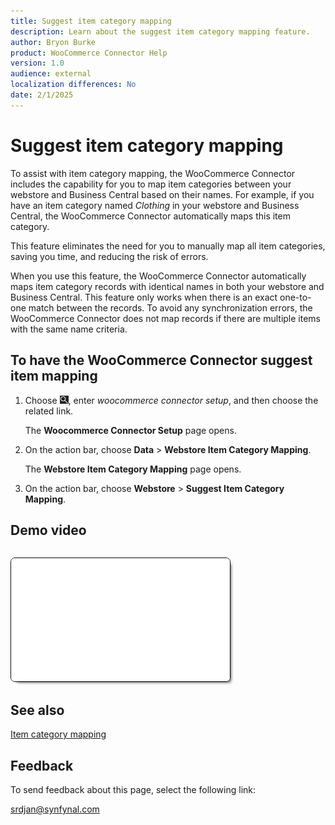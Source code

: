 ```yaml
---
title: Suggest item category mapping
description: Learn about the suggest item category mapping feature.
author: Bryon Burke
product: WooCommerce Connector Help
version: 1.0
audience: external
localization differences: No
date: 2/1/2025
---
```


<!-- markdownlint-disable MD006 MD007 MD009 MD024 MD025 MD033 -->
<!--// cspell:ignore  markdownlint allowfullscreen keyframes woocommerce webstore autoplay -->

# Suggest item category mapping

To assist with item category mapping, the WooCommerce Connector includes the capability for you to map item categories between your webstore and Business Central based on their names. For example, if you have an item category named <i>Clothing</i> in your webstore and Business Central, the WooCommerce Connector automatically maps this item category. 

This feature eliminates the need for you to manually map all item categories, saving you time, and reducing the risk of errors.

When you use this feature, the WooCommerce Connector automatically maps item category records with identical names in both your webstore and Business Central. This feature only works when there is an exact one-to-one match between the records. To avoid any synchronization errors, the WooCommerce Connector does not map records if there are multiple items with the same name criteria.

## To have the WooCommerce Connector suggest item mapping

1. Choose ![Lightbulb that opens the Tell Me feature.](media/ui-search/search_small.png "Tell me what you want to do"), enter <i>woocommerce connector setup</i>, and then choose the related link.

   The <b>Woocommerce Connector Setup</b> page opens.

1. On the action bar, choose <b>Data</b> > <b>Webstore Item Category Mapping</b>.

   The <b>Webstore Item Category Mapping</b> page opens.

1. On the action bar, choose <b>Webstore</b> > <b>Suggest Item Category Mapping</b>.

## Demo video

<iframe width="350" height="197" loading="lazy" src="media/videos/suggest-item-category-mapping/suggest-item-category-mapping.html" title="Suggest item category mapping"  allow="accelerometer; autoplay; clipboard-write; encrypted-media; gyroscope; picture-in-picture" allowfullscreen style="border:1px solid; border-color:#0a0a0a;box-shadow:5px 5px 5px -5px #0a0a0a;border-radius:7px;margin-block-start:1em"></iframe>

## See also

[Item category mapping](item-category-mapping.md)

## Feedback

To send feedback about this page, select the following link:

[srdjan@synfynal.com](mailto:srdjan@synfynal.com?subject=Documentation%20Feedback%20Product%20Docs:%20suggest-item-category-mapping)
